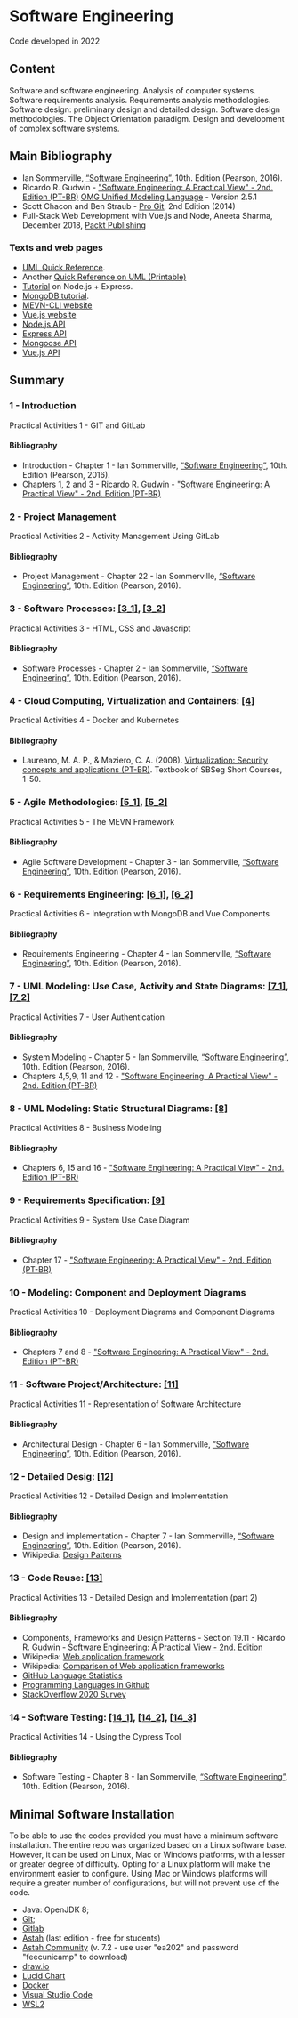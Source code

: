 # Software Engineering 

Code developed in 2022

## Content
Software and software engineering. Analysis of computer systems. Software requirements analysis. Requirements analysis methodologies. Software design: preliminary design and detailed design. Software design methodologies. The Object Orientation paradigm. Design and development of complex software systems.

## Main Bibliography

* Ian Sommerville, [“Software Engineering”](https://www.amazon.com.br/Engenharia-Software-Ian-Sommerville/dp/8543024978/), 10th. Edition (Pearson, 2016).
* Ricardo R. Gudwin - ["Software Engineering: A Practical View" - 2nd. Edition (PT-BR)](http://www.dca.fee.unicamp.br/courses/EA976/sites/default/files/2s2015/ESUVP2.pdf)
[OMG Unified Modeling Language](https://www.omg.org/spec/UML/2.5.1/PDF) - Version 2.5.1
* Scott Chacon and Ben Straub - [Pro Git](https://git-scm.com/book/en/v2), 2nd Edition (2014)
* Full-Stack Web Development with Vue.js and Node, Aneeta Sharma, December 2018, [Packt Publishing](https://subscription.packtpub.com/book/web_development/9781788831147)

### Texts and web pages
* [UML Quick Reference](http://agilemodeling.com/essays/umlDiagrams.htm).
* Another [Quick Reference on UML (Printable)](https://docs.nomagic.com/download/attachments/70389199/no-magic-quick-reference-guide_uml.pdf?version=1&modificationDate=1611660296050&api=v2)
* [Tutorial](https://www.tutorialspoint.com/nodejs/) on Node.js + Express.
* [MongoDB tutorial](http://www.tutorialspoint.com/mongodb/).
* [MEVN-CLI website](https://mevn.madlabs.xyz/?ref=madewithvuejs.com)
* [Vue.js website](https://br.vuejs.org/)
* [Node.js API](https://nodejs.org/api/)
* [Express API](http://expressjs.com/en/api.html)
* [Mongoose API](https://mongoosejs.com/docs/api.html)
* [Vue.js API](https://vuejs.org/v2/api/)

## Summary
### 1 - Introduction
Practical Activities 1 - GIT and GitLab

#### Bibliography
* Introduction - Chapter 1 - Ian Sommerville, [“Software Engineering”](https://www.amazon.com.br/Engenharia-Software-Ian-Sommerville/dp/8543024978/), 10th. Edition (Pearson, 2016).
* Chapters 1, 2 and 3 - Ricardo R. Gudwin - ["Software Engineering: A Practical View" - 2nd. Edition (PT-BR)](http://www.dca.fee.unicamp.br/courses/EA976/sites/default/files/2s2015/ESUVP2.pdf)

### 2 - Project Management
Practical Activities 2 - Activity Management Using GitLab

#### Bibliography
* Project Management - Chapter 22 - Ian Sommerville, [“Software Engineering”](https://www.amazon.com.br/Engenharia-Software-Ian-Sommerville/dp/8543024978/), 10th. Edition (Pearson, 2016).

### 3 - Software Processes: [[3_1]](https://github.com/leolellisr/software_engineering_22/tree/main/aula_3), [[3_2]](https://github.com/leolellisr/software_engineering_22/tree/main/aula3)
Practical Activities 3 - HTML, CSS and Javascript

#### Bibliography
* Software Processes - Chapter 2 - Ian Sommerville, [“Software Engineering”](https://www.amazon.com.br/Engenharia-Software-Ian-Sommerville/dp/8543024978/), 10th. Edition (Pearson, 2016).

### 4 - Cloud Computing, Virtualization and Containers: [[4]](https://github.com/leolellisr/software_engineering_22/tree/main/aula_4/local)
Practical Activities 4 - Docker and Kubernetes

#### Bibliography
* Laureano, M. A. P., & Maziero, C. A. (2008). [Virtualization: Security concepts and applications (PT-BR)](https://www.researchgate.net/profile/Carlos_Maziero/publication/237681120_Virtualizacao_Conceitos_e_Aplicacoes_em_Seguranca/links/0a85e539b24b4524e7000000/Virtualizacao-Conceitos-e-Aplicacoes-em-Seguranca.pdf). Textbook of SBSeg Short Courses, 1-50.


### 5 - Agile Methodologies: [[5_1]](https://github.com/leolellisr/software_engineering_22/tree/main/aula_5), [[5_2]](https://github.com/leolellisr/software_engineering_22/tree/main/aula5)
Practical Activities 5 - The MEVN Framework

#### Bibliography
* Agile Software Development - Chapter 3 - Ian Sommerville, [“Software Engineering”](https://www.amazon.com.br/Engenharia-Software-Ian-Sommerville/dp/8543024978/), 10th. Edition (Pearson, 2016).

### 6 - Requirements Engineering: [[6_1]](https://github.com/leolellisr/software_engineering_22/tree/main/aula6), [[6_2]](https://github.com/leolellisr/software_engineering_22/tree/main/aula_6)
Practical Activities 6 - Integration with MongoDB and Vue Components

#### Bibliography
* Requirements Engineering - Chapter 4 - Ian Sommerville, [“Software Engineering”](https://www.amazon.com.br/Engenharia-Software-Ian-Sommerville/dp/8543024978/), 10th. Edition (Pearson, 2016).

### 7 - UML Modeling: Use Case, Activity and State Diagrams: [[7_1]](https://github.com/leolellisr/software_engineering_22/tree/main/aula_7/213364), [[7_2]](https://github.com/leolellisr/software_engineering_22/tree/main/aula7)
Practical Activities 7 - User Authentication

#### Bibliography
* System Modeling - Chapter 5 - Ian Sommerville, [“Software Engineering”](https://www.amazon.com.br/Engenharia-Software-Ian-Sommerville/dp/8543024978/), 10th. Edition (Pearson, 2016).
* Chapters 4,5,9, 11 and 12 - ["Software Engineering: A Practical View" - 2nd. Edition (PT-BR)](http://www.dca.fee.unicamp.br/courses/EA976/sites/default/files/2s2015/ESUVP2.pdf)

### 8 - UML Modeling: Static Structural Diagrams: [[8]](https://github.com/leolellisr/software_engineering_22/tree/main/aula8)
Practical Activities 8 - Business Modeling

#### Bibliography
* Chapters 6, 15 and 16 - ["Software Engineering: A Practical View" - 2nd. Edition (PT-BR)](http://www.dca.fee.unicamp.br/courses/EA976/sites/default/files/2s2015/ESUVP2.pdf)


### 9 - Requirements Specification:  [[9]](https://github.com/leolellisr/software_engineering_22/tree/main/aula9)
Practical Activities 9 - System Use Case Diagram

#### Bibliography
* Chapter 17 - ["Software Engineering: A Practical View" - 2nd. Edition (PT-BR)](http://www.dca.fee.unicamp.br/courses/EA976/sites/default/files/2s2015/ESUVP2.pdf)



### 10 - Modeling: Component and Deployment Diagrams 
Practical Activities 10 - Deployment Diagrams and Component Diagrams

#### Bibliography
* Chapters 7 and 8 - ["Software Engineering: A Practical View" - 2nd. Edition (PT-BR)](http://www.dca.fee.unicamp.br/courses/EA976/sites/default/files/2s2015/ESUVP2.pdf)


### 11 - Software Project/Architecture: [[11]](https://github.com/leolellisr/software_engineering_22/tree/main/aula11)
Practical Activities 11 - Representation of Software Architecture

#### Bibliography
* Architectural Design - Chapter 6 - Ian Sommerville, [“Software Engineering”](https://www.amazon.com.br/Engenharia-Software-Ian-Sommerville/dp/8543024978/), 10th. Edition (Pearson, 2016).


### 12 - Detailed Desig: [[12]](https://github.com/leolellisr/software_engineering_22/tree/main/aula12)
Practical Activities 12 - Detailed Design and Implementation

#### Bibliography
* Design and implementation - Chapter 7 - Ian Sommerville, [“Software Engineering”](https://www.amazon.com.br/Engenharia-Software-Ian-Sommerville/dp/8543024978/), 10th. Edition (Pearson, 2016).
* Wikipedia: [Design Patterns](https://en.wikipedia.org/wiki/Design_Patterns)

### 13 - Code Reuse: [[13]](https://github.com/leolellisr/software_engineering_22/tree/main/aula13) 
Practical Activities 13 - Detailed Design and Implementation (part 2)

#### Bibliography
* Components, Frameworks and Design Patterns - Section 19.11 - Ricardo R. Gudwin - [Software Engineering: A Practical View - 2nd. Edition](http://www.dca.fee.unicamp.br/courses/EA976/sites/default/files/2s2015/ESUVP2.pdf)
* Wikipedia: [Web application framework](http://en.wikipedia.org/wiki/Web_application_framework)
* Wikipedia: [Comparison of Web application frameworks](http://en.wikipedia.org/wiki/PHP_frameworks)
* [GitHub Language Statistics](https://madnight.github.io/githut/)
* [Programming Languages in Github](https://githut.info/)
* [StackOverflow 2020 Survey](https://insights.stackoverflow.com/survey/2020)

### 14 - Software Testing: [[14_1]](https://github.com/leolellisr/software_engineering_22/tree/main/aula14), [[14_2]](https://github.com/leolellisr/software_engineering_22/tree/main/aula_14), [[14_3]](https://github.com/leolellisr/software_engineering_22/tree/main/restaurante/004894)
Practical Activities 14 - Using the Cypress Tool

#### Bibliography
* Software Testing - Chapter 8 - Ian Sommerville, [“Software Engineering”](https://www.amazon.com.br/Engenharia-Software-Ian-Sommerville/dp/8543024978/), 10th. Edition (Pearson, 2016).

## Minimal Software Installation

To be able to use the codes provided you must have a minimum software installation. The entire repo was organized based on a Linux software base. However, it can be used on Linux, Mac or Windows platforms, with a lesser or greater degree of difficulty. Opting for a Linux platform will make the environment easier to configure. Using Mac or Windows platforms will require a greater number of configurations, but will not prevent use of the code.

* Java:  OpenJDK 8; 
* [Git](https://git-scm.com/);
* [Gitlab](http://www.gitlab.com/)
* [Astah](http://astah.net/student-license-request) (last edition - free for students)
* [Astah Community](https://almada.dca.fee.unicamp.br/ea202/astah-community-7_2_0-1ff236.zip) (v. 7.2 - use user "ea202" and password "feecunicamp" to download)
* [draw.io](https://www.draw.io/)
* [Lucid Chart](https://www.lucidchart.com/)
* [Docker](https://www.docker.com/)
* [Visual Studio Code](https://code.visualstudio.com/)
* [WSL2](https://docs.microsoft.com/en-us/windows/wsl/install-win10)
